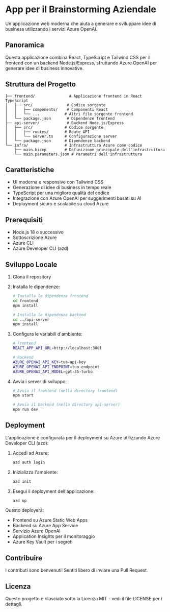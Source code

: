 # App per il Brainstorming Aziendale

Un'applicazione web moderna che aiuta a generare e sviluppare idee di business utilizzando i servizi Azure OpenAI.

## Panoramica

Questa applicazione combina React, TypeScript e Tailwind CSS per il frontend con un backend Node.js/Express, sfruttando Azure OpenAI per generare idee di business innovative.

## Struttura del Progetto

```
├── frontend/               # Applicazione frontend in React TypeScript
│   ├── src/               # Codice sorgente
│   │   ├── components/    # Componenti React
│   │   └── ...           # Altri file sorgente frontend
│   └── package.json       # Dipendenze frontend
├── api-server/            # Backend Node.js/Express
│   ├── src/              # Codice sorgente
│   │   ├── routes/       # Route API
│   │   └── server.ts     # Configurazione server
│   └── package.json      # Dipendenze backend
└── infra/                # Infrastruttura Azure come codice
    ├── main.bicep        # Definizione principale dell'infrastruttura
    └── main.parameters.json # Parametri dell'infrastruttura
```

## Caratteristiche

- UI moderna e responsive con Tailwind CSS
- Generazione di idee di business in tempo reale
- TypeScript per una migliore qualità del codice
- Integrazione con Azure OpenAI per suggerimenti basati su AI
- Deployment sicuro e scalabile su cloud Azure

## Prerequisiti

- Node.js 18 o successivo
- Sottoscrizione Azure
- Azure CLI
- Azure Developer CLI (azd)

## Sviluppo Locale

1. Clona il repository
2. Installa le dipendenze:
   ```bash
   # Installa le dipendenze frontend
   cd frontend
   npm install

   # Installa le dipendenze backend
   cd ../api-server
   npm install
   ```

3. Configura le variabili d'ambiente:
   ```bash
   # Frontend
   REACT_APP_API_URL=http://localhost:3001

   # Backend
   AZURE_OPENAI_API_KEY=tua-api-key
   AZURE_OPENAI_API_ENDPOINT=tuo-endpoint
   AZURE_OPENAI_API_MODEL=gpt-35-turbo
   ```

4. Avvia i server di sviluppo:
   ```bash
   # Avvia il frontend (nella directory frontend)
   npm start

   # Avvia il backend (nella directory api-server)
   npm run dev
   ```

## Deployment

L'applicazione è configurata per il deployment su Azure utilizzando Azure Developer CLI (azd):

1. Accedi ad Azure:
   ```bash
   azd auth login
   ```

2. Inizializza l'ambiente:
   ```bash
   azd init
   ```

3. Esegui il deployment dell'applicazione:
   ```bash
   azd up
   ```

Questo deployerà:
- Frontend su Azure Static Web Apps
- Backend su Azure App Service
- Servizio Azure OpenAI
- Application Insights per il monitoraggio
- Azure Key Vault per i segreti

## Contribuire

I contributi sono benvenuti! Sentiti libero di inviare una Pull Request.

## Licenza

Questo progetto è rilasciato sotto la Licenza MIT - vedi il file LICENSE per i dettagli.
